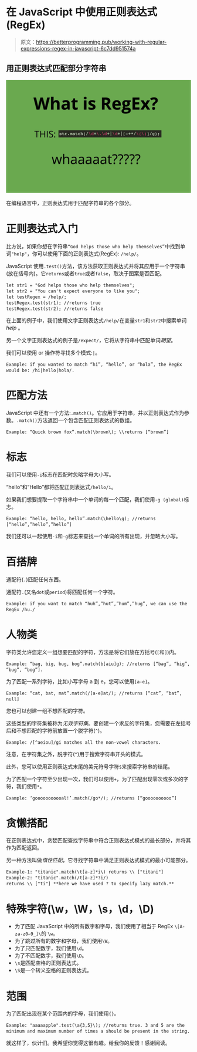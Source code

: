 # 在 JavaScript 中使用正则表达式(RegEx)

> 原文：<https://betterprogramming.pub/working-with-regular-expressions-regex-in-javascript-6c7dd951574a>

## 用正则表达式匹配部分字符串

![](img/3274d9f6b7d978799723d874cd36427b.png)

在编程语言中，正则表达式用于匹配字符串的各个部分。

# 正则表达式入门

比方说，如果你想在字符串`“God helps those who help themselves”`中找到单词`"help"`，你可以使用下面的正则表达式(RegEx): `/help/`。

JavaScript 使用`.test()`方法，该方法获取正则表达式并将其应用于一个字符串(放在括号内)。它`returns`或者`true`或者`false`，取决于图案是否匹配。

```
let str1 = "God helps those who help themselves";
let str2 = "You can't expect everyone to like you";
let testRegex = /help/;
testRegex.test(str1); //returns true
testRegex.test(str2); //returns false
```

在上面的例子中，我们使用文字正则表达式`/help/`在变量`str1`和`str2`中搜索单词 *help* 。

另一个文字正则表达式的例子是`/expect/`，它将从字符串中匹配单词*期望*。

我们可以使用 or 操作符寻找多个模式:`|`。

```
Example: if you wanted to match “hi”, “hello”, or “hola”, the RegEx would be: /hi|hello|hola/.
```

# **匹配方法**

JavaScript 中还有一个方法:`.match()`。它应用于字符串，并以正则表达式作为参数。`.match()`方法返回一个包含匹配正则表达式的数组。

```
Example: “Quick brown fox”.match(\brown\); \\returns [“brown”]
```

# **标志**

我们可以使用`-i`标志在匹配时忽略字母大小写。

“hello”和“Hello”都将匹配正则表达式`/hello/i`。

如果我们想要提取一个字符串中一个单词的每一个匹配，我们使用`-g (global)`标志。

```
Example: “hello, hello, hello”.match(\hello\g); //returns [“hello”,”hello”,”hello”]
```

我们还可以一起使用`-i`和`-g`标志来查找一个单词的所有出现，并忽略大小写。

# 百搭牌

通配符(`.`)匹配任何东西。

通配符`.`(又名`dot`或`period`)将匹配任何一个字符。

```
Example: if you want to match “huh”,”hut”,”hum”,”hug”, we can use the RegEx /hu./
```

# **人物类**

字符类允许您定义一组想要匹配的字符，方法是将它们放在方括号(`[`和`]`)内。

```
Example: “bag, big, bug, bog”.match(b[aiu]g); //returns [“bag”, “big”, “bug”, “bog”].
```

为了匹配一系列字符，比如小写字母 a 到 e，您可以使用`[a-e]`。

```
Example: “cat, bat, mat”.match(/[a-e]at/); //returns [“cat”, “bat”, null]
```

您也可以创建一组不想匹配的字符。

这些类型的字符集被称为*无效字符集*。要创建一个求反的字符集，您需要在左括号后和不想匹配的字符前放置一个脱字符(`^`)。

```
Example: /[^aeiou]/gi matches all the non-vowel characters.
```

注意，在字符集之外，脱字符(`^`)用于搜索字符串开头的模式。

此外，您可以使用正则表达式末尾的美元符号字符`$`来搜索字符串的结尾。

为了匹配一个字符至少出现一次，我们可以使用`+`，为了匹配出现零次或多次的字符，我们使用`*`。

```
Example: ‘gooooooooooal!’.match(/go*/); //returns [“goooooooooo”]
```

# **贪懒搭配**

在正则表达式中，贪婪匹配查找字符串中符合正则表达式模式的最长部分，并将其作为匹配返回。

另一种方法叫做*惰性匹配*，它寻找字符串中满足正则表达式模式的最小可能部分。

```
Example-1: "titanic".match(\t[a-z]*i\) returns \\ ["titani"]
Example-2: "titanic".match(/t[a-z]*?i/) 
returns \\ ["ti"] **here we have used ? to specify lazy match.**
```

# **特殊字符(\w，\W，\s，\d，\D)**

*   为了匹配 JavaScript 中的所有数字和字母，我们使用了相当于 RegEx `\[A-za-z0–9_]\`的 `\w`。
*   为了跳过所有的数字和字母，我们使用`\W`。
*   为了只匹配数字，我们使用`\d`。
*   为了不匹配数字，我们使用`\D`。
*   `\s`是匹配空格的正则表达式。
*   `\S`是一个转义空格的正则表达式。

# **范围**

为了匹配出现在某个范围内的字母，我们使用`{}`。

```
Example: "aaaaapple".test(\a{3,5}\); //returns true. 3 and 5 are the minimum and maximum number of times a should be present in the string.
```

就这样了，伙计们。我希望你觉得这很有趣。给我你的反馈！感谢阅读。